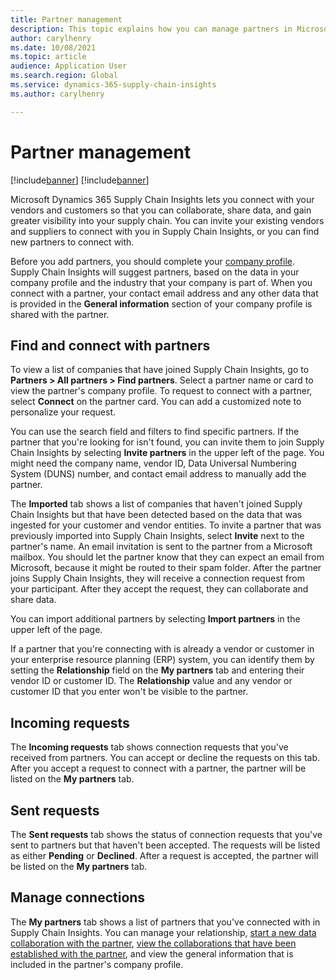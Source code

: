 ```yaml
---
title: Partner management
description: This topic explains how you can manage partners in Microsoft Dynamics 365 Supply Chain Insights.
author: carylhenry
ms.date: 10/08/2021
ms.topic: article
audience: Application User
ms.search.region: Global
ms.service: dynamics-365-supply-chain-insights
ms.author: carylhenry

---
```


# Partner management

[!include[banner](includes/banner.md)]
[!include[banner](includes/preview-banner.md)]

Microsoft Dynamics 365 Supply Chain Insights lets you connect with your vendors and customers so that you can collaborate, share data, and gain greater visibility into your supply chain. You can invite your existing vendors and suppliers to connect with you in Supply Chain Insights, or you can find new partners to connect with.

Before you add partners, you should complete your [company profile](company-profile.md). Supply Chain Insights will suggest partners, based on the data in your company profile and the industry that your company is part of. When you connect with a partner, your contact email address and any other data that is provided in the **General information** section of your company profile is shared with the partner.

## Find and connect with partners

To view a list of companies that have joined Supply Chain Insights, go to **Partners \> All partners \> Find partners**. Select a partner name or card to view the partner's company profile. To request to connect with a partner, select **Connect** on the partner card. You can add a customized note to personalize your request.

You can use the search field and filters to find specific partners. If the partner that you're looking for isn't found, you can invite them to join Supply Chain Insights by selecting **Invite partners** in the upper left of the page. You might need the company name, vendor ID, Data Universal Numbering System (DUNS) number, and contact email address to manually add the partner.

The **Imported** tab shows a list of companies that haven't joined Supply Chain Insights but that have been detected based on the data that was ingested for your customer and vendor entities. To invite a partner that was previously imported into Supply Chain Insights, select **Invite** next to the partner's name. An email invitation is sent to the partner from a Microsoft mailbox. You should let the partner know that they can expect an email from Microsoft, because it might be routed to their spam folder. After the partner joins Supply Chain Insights, they will receive a connection request from your participant. After they accept the request, they can collaborate and share data.

You can import additional partners by selecting **Import partners** in the upper left of the page.

If a partner that you're connecting with is already a vendor or customer in your enterprise resource planning (ERP) system, you can identify them by setting the **Relationship** field on the **My partners** tab and entering their vendor ID or customer ID. The **Relationship** value and any vendor or customer ID that you enter won't be visible to the partner.

## Incoming requests

The **Incoming requests** tab shows connection requests that you've received from partners. You can accept or decline the requests on this tab. After you accept a request to connect with a partner, the partner will be listed on the **My partners** tab.

## Sent requests

The **Sent requests** tab shows the status of connection requests that you've sent to partners but that haven't been accepted. The requests will be listed as either **Pending** or **Declined**. After a request is accepted, the partner will be listed on the **My partners** tab.

## Manage connections

The **My partners** tab shows a list of partners that you've connected with in Supply Chain Insights. You can manage your relationship, [start a new data collaboration with the partner](/articles/create-collaboration.md), [view the collaborations that have been established with the partner](/articles/review-edit-delete-collaboration.md), and view the general information that is included in the partner's company profile.
